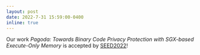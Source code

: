 ```yaml
---
layout: post
date: 2022-7-31 15:59:00-0400
inline: true
---
```


Our work *Pagoda: Towards Binary Code Privacy Protection with SGX-based Execute-Only Memory* is accepted by [SEED2022](https://seed22.engr.uconn.edu/)!

